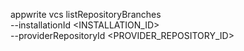 appwrite vcs listRepositoryBranches \
        --installationId <INSTALLATION_ID> \
        --providerRepositoryId <PROVIDER_REPOSITORY_ID>
